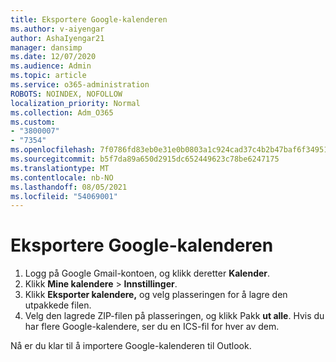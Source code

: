 ```yaml
---
title: Eksportere Google-kalenderen
ms.author: v-aiyengar
author: AshaIyengar21
manager: dansimp
ms.date: 12/07/2020
ms.audience: Admin
ms.topic: article
ms.service: o365-administration
ROBOTS: NOINDEX, NOFOLLOW
localization_priority: Normal
ms.collection: Adm_O365
ms.custom:
- "3800007"
- "7354"
ms.openlocfilehash: 7f0786fd83eb0e31e0b0803a1c924cad37c4b2b47baf6f3495175c8a7bd7b91d
ms.sourcegitcommit: b5f7da89a650d2915dc652449623c78be6247175
ms.translationtype: MT
ms.contentlocale: nb-NO
ms.lasthandoff: 08/05/2021
ms.locfileid: "54069001"
---
```

# <a name="export-your-google-calendar"></a>Eksportere Google-kalenderen

1. Logg på Google Gmail-kontoen, og klikk deretter **Kalender**.
1. Klikk **Mine kalendere**  >  **Innstillinger**.
1. Klikk **Eksporter kalendere,** og velg plasseringen for å lagre den utpakkede filen.
1. Velg den lagrede ZIP-filen på plasseringen, og klikk Pakk **ut alle**.
   Hvis du har flere Google-kalendere, ser du en ICS-fil for hver av dem.

Nå er du klar til å importere Google-kalenderen til Outlook.